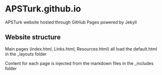 # APSTurk.github.io
APSTurk website hosted through GitHub Pages powered by Jekyll

## Website structure

Main pages (index.html, Links.html, Resources.html) all load the default.html in the _layouts folder

Content for each page is injected from the markdown files in the _includes folder
